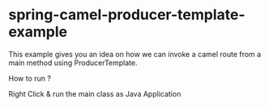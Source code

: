 # spring-camel-producer-template-example
This example gives you an idea on how we can invoke a camel route from a main method using ProducerTemplate. 

How to run ?

Right Click & run the main class as Java Application
